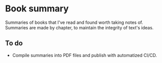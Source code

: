 # Book summary

Summaries of books that I've read and found worth taking notes of. Summaries are
made by chapter, to maintain the integrity of text's ideas.

## To do

+ Compile summaries into PDF files and publish with automatized CI/CD.
